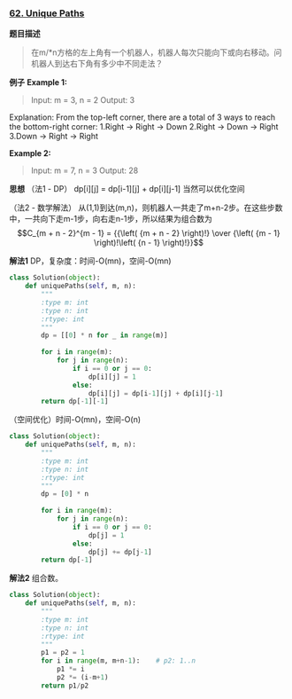 ### [62. Unique Paths](https://leetcode.com/problems/unique-paths/description/)
**题目描述**
> 在m/*n方格的左上角有一个机器人，机器人每次只能向下或向右移动。问机器人到达右下角有多少中不同走法？

**例子**
**Example 1:**
> Input: m = 3, n = 2
Output: 3

Explanation:
From the top-left corner, there are a total of 3 ways to reach the bottom-right corner:
1.Right -> Right -> Down
2.Right -> Down -> Right
3.Down -> Right -> Right

**Example 2:**
> Input: m = 7, n = 3
Output: 28

**思想**
（法1  - DP）
dp[i][j] = dp[i-1][j] + dp[i][j-1]
当然可以优化空间

（法2 - 数学解法）
从(1,1)到达(m,n)，则机器人一共走了m+n-2步。在这些步数中，一共向下走m-1步，向右走n-1步，所以结果为组合数为$$C_{m + n - 2}^{m - 1} = {{\left( {m + n - 2} \right)!} \over {\left( {m - 1} \right)!\left( {n - 1} \right)!}}$$

**解法1**
DP，复杂度：时间-O(mn)，空间-O(mn)
```python
class Solution(object):
    def uniquePaths(self, m, n):
        """
        :type m: int
        :type n: int
        :rtype: int
        """
        dp = [[0] * n for _ in range(m)]
        
        for i in range(m):
            for j in range(n):
                if i == 0 or j == 0:
                    dp[i][j] = 1
                else:
                    dp[i][j] = dp[i-1][j] + dp[i][j-1]
        return dp[-1][-1]
```
（空间优化）时间-O(mn)，空间-O(n)
```python
class Solution(object):
    def uniquePaths(self, m, n):
        """
        :type m: int
        :type n: int
        :rtype: int
        """
        dp = [0] * n
        
        for i in range(m):
            for j in range(n):
                if i == 0 or j == 0:
                    dp[j] = 1
                else:
                    dp[j] += dp[j-1]
        return dp[-1]
```
**解法2**
组合数。
```python
class Solution(object):
    def uniquePaths(self, m, n):
        """
        :type m: int
        :type n: int
        :rtype: int
        """
        p1 = p2 = 1
        for i in range(m, m+n-1):    # p2: 1..n
            p1 *= i
            p2 *= (i-m+1)
        return p1/p2
        
```